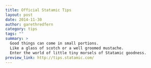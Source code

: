 ```yaml
---
title: Official Statamic Tips
layout: post
date: 2014-11-30
author: garethredfern
category: tips
tags: ""
summary: >
  Good things can come in small portions.
  Like a glass of scotch or a well groomed mustache.
  Enter the world of little tiny morsels of Statamic goodness.
preview_link: http://tips.statamic.com/
---
```

